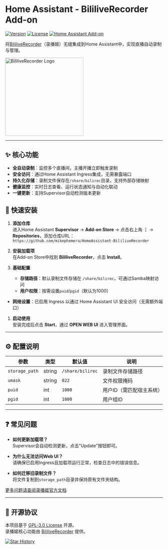 # Home Assistant - BililiveRecorder Add-on

[![Version](https://img.shields.io/github/tag/Bililive/BililiveRecorder.svg?label=Version)](https://github.com/mikephemera/HomeAssistant-BililiveRecorder/releases)
[![License](https://img.shields.io/github/license/mikephemera/HomeAssistant-BililiveRecorder.svg)](LICENSE)
[![Home Assistant Add-on](https://img.shields.io/badge/Home%20Assistant-Add--on-blue.svg)](https://www.home-assistant.io/)

将[BililiveRecorder](https://rec.danmuji.org/)（录播姬）无缝集成到Home Assistant中，实现直播自动录制与管理。

<img src="https://rec.danmuji.org/_astro/favicon.1uJQdJSa.svg" width="250" alt="BililiveRecorder Logo">

---

## ✨ 核心功能
- **全自动录制**：监控多个直播间，主播开播立即触发录制
- **安全访问**：通过Home Assistant Ingress集成，无需暴露端口
- **持久化存储**：录制文件保存在`/share/bilirec`目录，支持外部存储映射
- **健康监控**：实时日志查看、运行状态通知与自动化联动
- **一键更新**：支持Supervisor自动检测版本更新


## 🚀 快速安装
1. **添加仓库**  
   进入Home Assistant **Supervisor** → **Add-on Store** → 点击右上角 **⋮** → **Repositories**，添加仓库URL：  
   `https://github.com/mikephemera/HomeAssistant-BililiveRecorder`

2. **安装加载项**  
   在Add-on Store中找到 **BililiveRecorder**，点击 **Install**。

3. **基础配置**  
   - **存储路径**：默认录制文件存储在 `/share/bilirec`，可通过Samba映射访问
   - **用户权限**：按需设置`puid`/`pgid`（默认为1000）
- **网络设置**：已启用 Ingress 以通过 Home Assistant UI 安全访问（无需额外端口）
1. **启动使用**  
   安装完成后点击 **Start**，通过 **OPEN WEB UI** 进入管理界面。

---

## ⚙️ 配置说明
| 参数           | 类型   | 默认值           | 说明                     |
| -------------- | ------ | ---------------- | ------------------------ |
| `storage_path` | string | `/share/bilirec` | 录制文件存储路径         |
| `umask`        | string | `022`            | 文件权限掩码             |
| `puid`         | int    | `1000`           | 用户ID（需匹配宿主系统） |
| `pgid`         | int    | `1000`           | 用户组ID                 |

---

## ❓ 常见问题
- **如何更新加载项？**  
  Supervisor会自动检测更新，点击"Update"按钮即可。
  
- **为什么无法访问Web UI？**  
  请确保已启用Ingress且加载项运行正常，检查日志中的错误信息。

- **如何迁移旧录制文件？**  
  将文件复制到`storage_path`目录并保持原有文件夹结构。

[更多问题请查阅录播姬官方文档](https://rec.danmuji.org/user/faq/)

---

## 📜 开源协议
本项目基于 [GPL-3.0 License](LICENSE) 开源。  
录播姬核心功能由 [BililiveRecorder](https://github.com/BililiveRecorder/BililiveRecorder) 提供。

[![Star History](https://starchart.cc/mikephemera/HomeAssistant-BililiveRecorder.svg)](https://starchart.cc/mikephemera/HomeAssistant-BililiveRecorder)